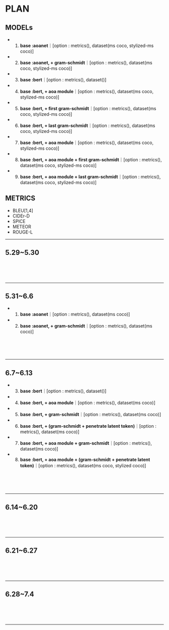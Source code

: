 # PLAN

## MODELs
- 1. <b>base :aoanet</b>｜[option : metrics(), dataset(ms coco, stylized-ms coco)]
- 2. <b>base :aoanet, + gram-schmidt</b>｜[option : metrics(), dataset(ms coco, stylized-ms coco)]
- 3. <b>base :bert</b>｜[option : metrics(), dataset()]
- 4. <b>base :bert, + aoa module</b>｜[option : metrics(), dataset(ms coco, stylized-ms coco)]
- 5. <b>base :bert, + first gram-schmidt</b>｜[option : metrics(), dataset(ms coco, stylized-ms coco)]
- 6. <b>base :bert, + last gram-schmidt</b>｜[option : metrics(), dataset(ms coco, stylized-ms coco)]
- 7. <b>base :bert, + aoa module</b>｜[option : metrics(), dataset(ms coco, stylized-ms coco)]
- 8. <b>base :bert, + aoa module + first gram-schmidt</b>｜[option : metrics(), dataset(ms coco, stylized-ms coco)]
- 9. <b>base :bert, + aoa module + last gram-schmidt</b>｜[option : metrics(), dataset(ms coco, stylized-ms coco)]

## METRICS
- BLEU[1,4]
- CIDEr-D
- SPICE
- METEOR
- ROUGE-L

---

## 5.29~5.30
 
<br><br><br>

---

## 5.31~6.6

- 1. <b>base :aoanet</b>｜[option : metrics(), dataset(ms coco)]
- 2. <b>base :aoanet, + gram-schmidt</b>｜[option : metrics(), dataset(ms coco)]


<br><br><br>

---

## 6.7~6.13

- 3. <b>base :bert</b>｜[option : metrics(), dataset()]
- 4. <b>base :bert, + aoa module</b>｜[option : metrics(), dataset(ms coco)]
- 5. <b>base :bert, + gram-schmidt</b>｜[option : metrics(), dataset(ms coco)]
- 6. <b>base :bert, + (gram-schmidt + penetrate latent token)</b>｜[option : metrics(), dataset(ms coco)]
- 7. <b>base :bert, + aoa module + gram-schmidt</b>｜[option : metrics(), dataset(ms coco)]
- 8. <b>base :bert, + aoa module + (gram-schmidt + penetrate latent token)</b>｜[option : metrics(), dataset(ms coco, stylized coco)]


<br><br><br>

---

## 6.14~6.20

<br><br><br>

---

## 6.21~6.27

<br><br><br>

---

## 6.28~7.4

<br><br><br>

---


